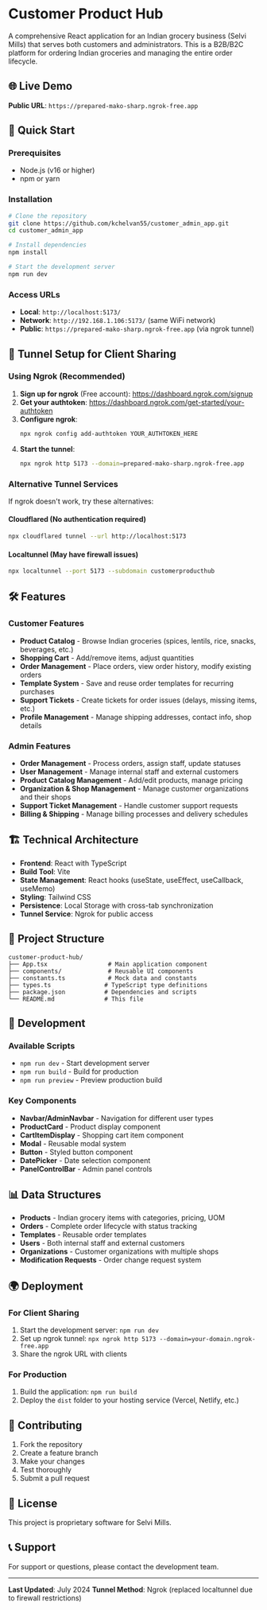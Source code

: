 # Customer Product Hub

A comprehensive React application for an Indian grocery business (Selvi Mills) that serves both customers and administrators. This is a B2B/B2C platform for ordering Indian groceries and managing the entire order lifecycle.

## 🌐 Live Demo

**Public URL**: `https://prepared-mako-sharp.ngrok-free.app`

## 🚀 Quick Start

### Prerequisites
- Node.js (v16 or higher)
- npm or yarn

### Installation
```bash
# Clone the repository
git clone https://github.com/kchelvan55/customer_admin_app.git
cd customer_admin_app

# Install dependencies
npm install

# Start the development server
npm run dev
```

### Access URLs
- **Local**: `http://localhost:5173/`
- **Network**: `http://192.168.1.106:5173/` (same WiFi network)
- **Public**: `https://prepared-mako-sharp.ngrok-free.app` (via ngrok tunnel)

## 🔗 Tunnel Setup for Client Sharing

### Using Ngrok (Recommended)

1. **Sign up for ngrok** (Free account): https://dashboard.ngrok.com/signup
2. **Get your authtoken**: https://dashboard.ngrok.com/get-started/your-authtoken
3. **Configure ngrok**:
   ```bash
   npx ngrok config add-authtoken YOUR_AUTHTOKEN_HERE
   ```
4. **Start the tunnel**:
   ```bash
   npx ngrok http 5173 --domain=prepared-mako-sharp.ngrok-free.app
   ```

### Alternative Tunnel Services

If ngrok doesn't work, try these alternatives:

#### Cloudflared (No authentication required)
```bash
npx cloudflared tunnel --url http://localhost:5173
```

#### Localtunnel (May have firewall issues)
```bash
npx localtunnel --port 5173 --subdomain customerproducthub
```

## 🛠️ Features

### Customer Features
- **Product Catalog** - Browse Indian groceries (spices, lentils, rice, snacks, beverages, etc.)
- **Shopping Cart** - Add/remove items, adjust quantities
- **Order Management** - Place orders, view order history, modify existing orders
- **Template System** - Save and reuse order templates for recurring purchases
- **Support Tickets** - Create tickets for order issues (delays, missing items, etc.)
- **Profile Management** - Manage shipping addresses, contact info, shop details

### Admin Features
- **Order Management** - Process orders, assign staff, update statuses
- **User Management** - Manage internal staff and external customers
- **Product Catalog Management** - Add/edit products, manage pricing
- **Organization & Shop Management** - Manage customer organizations and their shops
- **Support Ticket Management** - Handle customer support requests
- **Billing & Shipping** - Manage billing processes and delivery schedules

## 🏗️ Technical Architecture

- **Frontend**: React with TypeScript
- **Build Tool**: Vite
- **State Management**: React hooks (useState, useEffect, useCallback, useMemo)
- **Styling**: Tailwind CSS
- **Persistence**: Local Storage with cross-tab synchronization
- **Tunnel Service**: Ngrok for public access

## 📁 Project Structure

```
customer-product-hub/
├── App.tsx                 # Main application component
├── components/             # Reusable UI components
├── constants.ts            # Mock data and constants
├── types.ts               # TypeScript type definitions
├── package.json           # Dependencies and scripts
└── README.md              # This file
```

## 🔧 Development

### Available Scripts
- `npm run dev` - Start development server
- `npm run build` - Build for production
- `npm run preview` - Preview production build

### Key Components
- **Navbar/AdminNavbar** - Navigation for different user types
- **ProductCard** - Product display component
- **CartItemDisplay** - Shopping cart item component
- **Modal** - Reusable modal system
- **Button** - Styled button component
- **DatePicker** - Date selection component
- **PanelControlBar** - Admin panel controls

## 📊 Data Structures

- **Products** - Indian grocery items with categories, pricing, UOM
- **Orders** - Complete order lifecycle with status tracking
- **Templates** - Reusable order templates
- **Users** - Both internal staff and external customers
- **Organizations** - Customer organizations with multiple shops
- **Modification Requests** - Order change request system

## 🌍 Deployment

### For Client Sharing
1. Start the development server: `npm run dev`
2. Set up ngrok tunnel: `npx ngrok http 5173 --domain=your-domain.ngrok-free.app`
3. Share the ngrok URL with clients

### For Production
1. Build the application: `npm run build`
2. Deploy the `dist` folder to your hosting service (Vercel, Netlify, etc.)

## 🤝 Contributing

1. Fork the repository
2. Create a feature branch
3. Make your changes
4. Test thoroughly
5. Submit a pull request

## 📝 License

This project is proprietary software for Selvi Mills.

## 📞 Support

For support or questions, please contact the development team.

---

**Last Updated**: July 2024
**Tunnel Method**: Ngrok (replaced localtunnel due to firewall restrictions)
